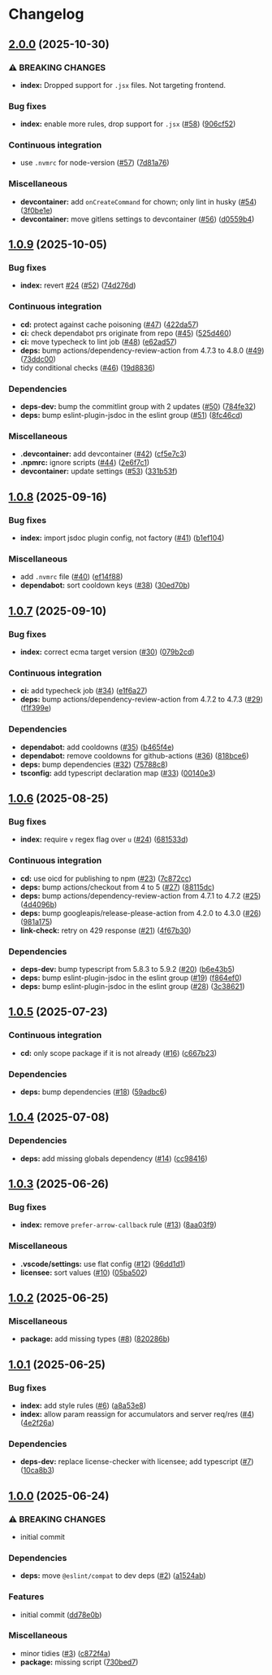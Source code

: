 # Changelog

## [2.0.0](https://github.com/Fdawgs/eslint-config/compare/v1.0.9...v2.0.0) (2025-10-30)


### ⚠ BREAKING CHANGES

* **index:** Dropped support for `.jsx` files. Not targeting frontend.

### Bug fixes

* **index:** enable more rules, drop support for `.jsx` ([#58](https://github.com/Fdawgs/eslint-config/issues/58)) ([906cf52](https://github.com/Fdawgs/eslint-config/commit/906cf5244e9bd6d9af00829ea346d1570e49c528))


### Continuous integration

* use `.nvmrc` for node-version ([#57](https://github.com/Fdawgs/eslint-config/issues/57)) ([7d81a76](https://github.com/Fdawgs/eslint-config/commit/7d81a7625f8d4e543c4294dc2f81980287846995))


### Miscellaneous

* **devcontainer:** add `onCreateCommand` for chown; only lint in husky ([#54](https://github.com/Fdawgs/eslint-config/issues/54)) ([3f0be1e](https://github.com/Fdawgs/eslint-config/commit/3f0be1e45cc58e47c0d3e7bca0d35b2ae74e32df))
* **devcontainer:** move gitlens settings to devcontainer ([#56](https://github.com/Fdawgs/eslint-config/issues/56)) ([d0559b4](https://github.com/Fdawgs/eslint-config/commit/d0559b4102bf5ac0e2f06211b3608837e223927c))

## [1.0.9](https://github.com/Fdawgs/eslint-config/compare/v1.0.8...v1.0.9) (2025-10-05)


### Bug fixes

* **index:** revert [#24](https://github.com/Fdawgs/eslint-config/issues/24) ([#52](https://github.com/Fdawgs/eslint-config/issues/52)) ([74d276d](https://github.com/Fdawgs/eslint-config/commit/74d276dd7a637d49584967a5592c3df62cd0d548))


### Continuous integration

* **cd:** protect against cache poisoning ([#47](https://github.com/Fdawgs/eslint-config/issues/47)) ([422da57](https://github.com/Fdawgs/eslint-config/commit/422da570e11aa8c16a7e9b29e2ab6514e1444015))
* **ci:** check dependabot prs originate from repo ([#45](https://github.com/Fdawgs/eslint-config/issues/45)) ([525d460](https://github.com/Fdawgs/eslint-config/commit/525d4608c55d21c8f4d5f205b953c2a18e79f5ac))
* **ci:** move typecheck to lint job ([#48](https://github.com/Fdawgs/eslint-config/issues/48)) ([e62ad57](https://github.com/Fdawgs/eslint-config/commit/e62ad578ddfd9b6132abc09428b5e896045ec67a))
* **deps:** bump actions/dependency-review-action from 4.7.3 to 4.8.0 ([#49](https://github.com/Fdawgs/eslint-config/issues/49)) ([73ddc00](https://github.com/Fdawgs/eslint-config/commit/73ddc004c519746b2b68115a24b0558eb1b190dd))
* tidy conditional checks ([#46](https://github.com/Fdawgs/eslint-config/issues/46)) ([19d8836](https://github.com/Fdawgs/eslint-config/commit/19d88367a9cc4341acd20e05e30769e99b5a649f))


### Dependencies

* **deps-dev:** bump the commitlint group with 2 updates ([#50](https://github.com/Fdawgs/eslint-config/issues/50)) ([784fe32](https://github.com/Fdawgs/eslint-config/commit/784fe32f12f7f4a15d037ca2005bb2226be84b66))
* **deps:** bump eslint-plugin-jsdoc in the eslint group ([#51](https://github.com/Fdawgs/eslint-config/issues/51)) ([8fc46cd](https://github.com/Fdawgs/eslint-config/commit/8fc46cdbcc93225d6e93b7d4b1774b0b5c0f3fcc))


### Miscellaneous

* **.devcontainer:** add devcontainer ([#42](https://github.com/Fdawgs/eslint-config/issues/42)) ([cf5e7c3](https://github.com/Fdawgs/eslint-config/commit/cf5e7c3cedcf8779f0475654000dfeef1e35de20))
* **.npmrc:** ignore scripts ([#44](https://github.com/Fdawgs/eslint-config/issues/44)) ([2e6f7c1](https://github.com/Fdawgs/eslint-config/commit/2e6f7c1caf459569a469fdb1576841fbd3bb02f3))
* **devcontainer:** update settings ([#53](https://github.com/Fdawgs/eslint-config/issues/53)) ([331b53f](https://github.com/Fdawgs/eslint-config/commit/331b53f9706bca838018725868e956a7f8225816))

## [1.0.8](https://github.com/Fdawgs/eslint-config/compare/v1.0.7...v1.0.8) (2025-09-16)


### Bug fixes

* **index:** import jsdoc plugin config, not factory ([#41](https://github.com/Fdawgs/eslint-config/issues/41)) ([b1ef104](https://github.com/Fdawgs/eslint-config/commit/b1ef10479f7ccb3ed6e1e85342fb0ceb0bb97197))


### Miscellaneous

* add `.nvmrc` file ([#40](https://github.com/Fdawgs/eslint-config/issues/40)) ([ef14f88](https://github.com/Fdawgs/eslint-config/commit/ef14f8851f1f006743a12dab92d3eee009306990))
* **dependabot:** sort cooldown keys ([#38](https://github.com/Fdawgs/eslint-config/issues/38)) ([30ed70b](https://github.com/Fdawgs/eslint-config/commit/30ed70be8d73bf2e4f8902a555a5f8766b39c042))

## [1.0.7](https://github.com/Fdawgs/eslint-config/compare/v1.0.6...v1.0.7) (2025-09-10)


### Bug fixes

* **index:** correct ecma target version ([#30](https://github.com/Fdawgs/eslint-config/issues/30)) ([079b2cd](https://github.com/Fdawgs/eslint-config/commit/079b2cd963c11310a5951cbdc3b9b1a361838549))


### Continuous integration

* **ci:** add typecheck job ([#34](https://github.com/Fdawgs/eslint-config/issues/34)) ([e1f6a27](https://github.com/Fdawgs/eslint-config/commit/e1f6a27fdc61b4eecabd402e0f989a139651b0b3))
* **deps:** bump actions/dependency-review-action from 4.7.2 to 4.7.3 ([#29](https://github.com/Fdawgs/eslint-config/issues/29)) ([f1f399e](https://github.com/Fdawgs/eslint-config/commit/f1f399ef1eede76fa4d8b3fd104f79fcf7b27dad))


### Dependencies

* **dependabot:** add cooldowns ([#35](https://github.com/Fdawgs/eslint-config/issues/35)) ([b465f4e](https://github.com/Fdawgs/eslint-config/commit/b465f4e9ce0cd2b7c5b74fe3162839ba9c203436))
* **dependabot:** remove cooldowns for github-actions ([#36](https://github.com/Fdawgs/eslint-config/issues/36)) ([818bce6](https://github.com/Fdawgs/eslint-config/commit/818bce6bfd5e21713d1875f3271fa9bd1731f5db))
* **deps:** bump dependencies ([#32](https://github.com/Fdawgs/eslint-config/issues/32)) ([75788c8](https://github.com/Fdawgs/eslint-config/commit/75788c8aeb4601069233763512dc9505d2772191))
* **tsconfig:** add typescript declaration map ([#33](https://github.com/Fdawgs/eslint-config/issues/33)) ([00140e3](https://github.com/Fdawgs/eslint-config/commit/00140e35481476ec42db868b28e9e1c3ea2a6013))

## [1.0.6](https://github.com/Fdawgs/eslint-config/compare/v1.0.5...v1.0.6) (2025-08-25)


### Bug fixes

* **index:** require `v` regex flag over `u` ([#24](https://github.com/Fdawgs/eslint-config/issues/24)) ([681533d](https://github.com/Fdawgs/eslint-config/commit/681533d9908427b0d2c4201a514e11e9db8d7c4c))


### Continuous integration

* **cd:** use oicd for publishing to npm ([#23](https://github.com/Fdawgs/eslint-config/issues/23)) ([7c872cc](https://github.com/Fdawgs/eslint-config/commit/7c872cc8ac2602b7cd877a73114b308550e66704))
* **deps:** bump actions/checkout from 4 to 5 ([#27](https://github.com/Fdawgs/eslint-config/issues/27)) ([88115dc](https://github.com/Fdawgs/eslint-config/commit/88115dc87a3ef8bfe61b80369ef4a4fa75115dee))
* **deps:** bump actions/dependency-review-action from 4.7.1 to 4.7.2 ([#25](https://github.com/Fdawgs/eslint-config/issues/25)) ([4d4096b](https://github.com/Fdawgs/eslint-config/commit/4d4096bd748a94f0f95d4854ad0f9e0b4988cf44))
* **deps:** bump googleapis/release-please-action from 4.2.0 to 4.3.0 ([#26](https://github.com/Fdawgs/eslint-config/issues/26)) ([981a175](https://github.com/Fdawgs/eslint-config/commit/981a1754efbafd02afe885b2d283b211c6edd283))
* **link-check:** retry on 429 response ([#21](https://github.com/Fdawgs/eslint-config/issues/21)) ([4f67b30](https://github.com/Fdawgs/eslint-config/commit/4f67b3083135c20a635cda7ee354a2822dea6bb1))


### Dependencies

* **deps-dev:** bump typescript from 5.8.3 to 5.9.2 ([#20](https://github.com/Fdawgs/eslint-config/issues/20)) ([b6e43b5](https://github.com/Fdawgs/eslint-config/commit/b6e43b5828509a0deecd3c15f4facfc75081d61e))
* **deps:** bump eslint-plugin-jsdoc in the eslint group ([#19](https://github.com/Fdawgs/eslint-config/issues/19)) ([f864ef0](https://github.com/Fdawgs/eslint-config/commit/f864ef091992ef0db45c51193129d4003f06717e))
* **deps:** bump eslint-plugin-jsdoc in the eslint group ([#28](https://github.com/Fdawgs/eslint-config/issues/28)) ([3c38621](https://github.com/Fdawgs/eslint-config/commit/3c386212e03b2356aaf6affbc92e44f02a223182))

## [1.0.5](https://github.com/Fdawgs/eslint-config/compare/v1.0.4...v1.0.5) (2025-07-23)


### Continuous integration

* **cd:** only scope package if it is not already ([#16](https://github.com/Fdawgs/eslint-config/issues/16)) ([c667b23](https://github.com/Fdawgs/eslint-config/commit/c667b231dfe0b0b80c0cd4f461d23f4193d484bb))


### Dependencies

* **deps:** bump dependencies ([#18](https://github.com/Fdawgs/eslint-config/issues/18)) ([59adbc6](https://github.com/Fdawgs/eslint-config/commit/59adbc64287ac6ac31c94eaafed64efb461cf5b2))

## [1.0.4](https://github.com/Fdawgs/eslint-config/compare/v1.0.3...v1.0.4) (2025-07-08)


### Dependencies

* **deps:** add missing globals dependency ([#14](https://github.com/Fdawgs/eslint-config/issues/14)) ([cc98416](https://github.com/Fdawgs/eslint-config/commit/cc984166f9e61f0c53d86d25766e2091be3e0df0))

## [1.0.3](https://github.com/Fdawgs/eslint-config/compare/v1.0.2...v1.0.3) (2025-06-26)


### Bug fixes

* **index:** remove `prefer-arrow-callback` rule ([#13](https://github.com/Fdawgs/eslint-config/issues/13)) ([8aa03f9](https://github.com/Fdawgs/eslint-config/commit/8aa03f914774983eb7b65e7d0684e06ea7b2336b))


### Miscellaneous

* **.vscode/settings:** use flat config ([#12](https://github.com/Fdawgs/eslint-config/issues/12)) ([96dd1d1](https://github.com/Fdawgs/eslint-config/commit/96dd1d134beba71aba5440cda43991b61ec128e2))
* **licensee:** sort values ([#10](https://github.com/Fdawgs/eslint-config/issues/10)) ([05ba502](https://github.com/Fdawgs/eslint-config/commit/05ba50211bacc968969e455fd6267b9c76798301))

## [1.0.2](https://github.com/Fdawgs/eslint-config/compare/v1.0.1...v1.0.2) (2025-06-25)


### Miscellaneous

* **package:** add missing types ([#8](https://github.com/Fdawgs/eslint-config/issues/8)) ([820286b](https://github.com/Fdawgs/eslint-config/commit/820286bfd93b2bfd2e9043f7ff830c0112d25bae))

## [1.0.1](https://github.com/Fdawgs/eslint-config/compare/v1.0.0...v1.0.1) (2025-06-25)


### Bug fixes

* **index:** add style rules ([#6](https://github.com/Fdawgs/eslint-config/issues/6)) ([a8a53e8](https://github.com/Fdawgs/eslint-config/commit/a8a53e87a6b2e64d9bdce008e6d3a635ae13e3f6))
* **index:** allow param reassign for accumulators and server req/res ([#4](https://github.com/Fdawgs/eslint-config/issues/4)) ([4e2f26a](https://github.com/Fdawgs/eslint-config/commit/4e2f26ac7d06f277a1e0bc8fcc349e5cdae529ef))


### Dependencies

* **deps-dev:** replace license-checker with licensee; add typescript ([#7](https://github.com/Fdawgs/eslint-config/issues/7)) ([10ca8b3](https://github.com/Fdawgs/eslint-config/commit/10ca8b3a849b7040bff2cbb644e0e469317976b4))

## [1.0.0](https://github.com/Fdawgs/eslint-config/compare/v0.0.1...v1.0.0) (2025-06-24)


### ⚠ BREAKING CHANGES

* initial commit

### Dependencies

* **deps:** move `@eslint/compat` to dev deps ([#2](https://github.com/Fdawgs/eslint-config/issues/2)) ([a1524ab](https://github.com/Fdawgs/eslint-config/commit/a1524ab4ddb274493dea72bc48fa1b21e15ddbd6))


### Features

* initial commit ([dd78e0b](https://github.com/Fdawgs/eslint-config/commit/dd78e0b6338de201cbf8f5643622244cb18d5f14))


### Miscellaneous

* minor tidies ([#3](https://github.com/Fdawgs/eslint-config/issues/3)) ([c872f4a](https://github.com/Fdawgs/eslint-config/commit/c872f4a2d78614f8db7913f7a7658038cba68cdc))
* **package:** missing script ([730bed7](https://github.com/Fdawgs/eslint-config/commit/730bed79163248f3358058197f23d671d8e8f388))
